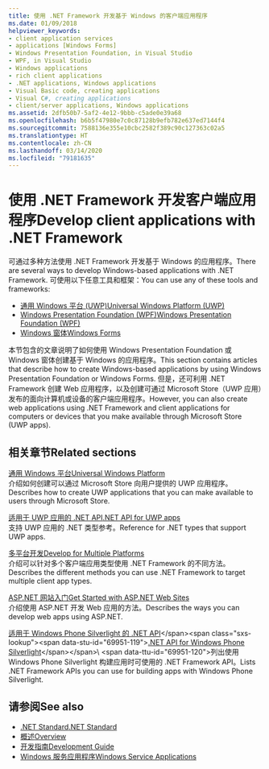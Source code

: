 ```yaml
---
title: 使用 .NET Framework 开发基于 Windows 的客户端应用程序
ms.date: 01/09/2018
helpviewer_keywords:
- client application services
- applications [Windows Forms]
- Windows Presentation Foundation, in Visual Studio
- WPF, in Visual Studio
- Windows applications
- rich client applications
- .NET applications, Windows applications
- Visual Basic code, creating applications
- Visual C#, creating applications
- client/server applications, Windows applications
ms.assetid: 2dfb50b7-5af2-4e12-9bbb-c5ade0e39a68
ms.openlocfilehash: b6b5f47980e7c0c87128b9efb782e637ed7144f4
ms.sourcegitcommit: 7588136e355e10cbc2582f389c90c127363c02a5
ms.translationtype: HT
ms.contentlocale: zh-CN
ms.lasthandoff: 03/14/2020
ms.locfileid: "79181635"
---
```

# <a name="develop-client-applications-with-net-framework"></a><span data-ttu-id="69951-102">使用 .NET Framework 开发客户端应用程序</span><span class="sxs-lookup"><span data-stu-id="69951-102">Develop client applications with .NET Framework</span></span>

<span data-ttu-id="69951-103">可通过多种方法使用 .NET Framework 开发基于 Windows 的应用程序。</span><span class="sxs-lookup"><span data-stu-id="69951-103">There are several ways to develop Windows-based applications with .NET Framework.</span></span> <span data-ttu-id="69951-104">可使用以下任意工具和框架：</span><span class="sxs-lookup"><span data-stu-id="69951-104">You can use any of these tools and frameworks:</span></span>

- [<span data-ttu-id="69951-105">通用 Windows 平台 (UWP)</span><span class="sxs-lookup"><span data-stu-id="69951-105">Universal Windows Platform (UWP)</span></span>](/windows/uwp/)
- [<span data-ttu-id="69951-106">Windows Presentation Foundation (WPF)</span><span class="sxs-lookup"><span data-stu-id="69951-106">Windows Presentation Foundation (WPF)</span></span>](./wpf/index.md)
- [<span data-ttu-id="69951-107">Windows 窗体</span><span class="sxs-lookup"><span data-stu-id="69951-107">Windows Forms</span></span>](./winforms/index.md)

<span data-ttu-id="69951-108">本节包含的文章说明了如何使用 Windows Presentation Foundation 或 Windows 窗体创建基于 Windows 的应用程序。</span><span class="sxs-lookup"><span data-stu-id="69951-108">This section contains articles that describe how to create Windows-based applications by using Windows Presentation Foundation or Windows Forms.</span></span> <span data-ttu-id="69951-109">但是，还可利用 .NET Framework 创建 Web 应用程序，以及创建可通过 Microsoft Store（UWP 应用）发布的面向计算机或设备的客户端应用程序。</span><span class="sxs-lookup"><span data-stu-id="69951-109">However, you can also create web applications using .NET Framework and client applications for computers or devices that you make available through Microsoft Store (UWP apps).</span></span>

## <a name="related-sections"></a><span data-ttu-id="69951-110">相关章节</span><span class="sxs-lookup"><span data-stu-id="69951-110">Related sections</span></span>

<span data-ttu-id="69951-111">[通用 Windows 平台](/windows/uwp/)</span><span class="sxs-lookup"><span data-stu-id="69951-111">[Universal Windows Platform](/windows/uwp/)</span></span>\
<span data-ttu-id="69951-112">介绍如何创建可以通过 Microsoft Store 向用户提供的 UWP 应用程序。</span><span class="sxs-lookup"><span data-stu-id="69951-112">Describes how to create UWP applications that you can make available to users through Microsoft Store.</span></span>

<span data-ttu-id="69951-113">[适用于 UWP 应用的 .NET API](/dotnet/api/index?view=dotnet-uwp-10.0)</span><span class="sxs-lookup"><span data-stu-id="69951-113">[.NET API for UWP apps](/dotnet/api/index?view=dotnet-uwp-10.0)</span></span>\
<span data-ttu-id="69951-114">支持 UWP 应用的 .NET 类型参考。</span><span class="sxs-lookup"><span data-stu-id="69951-114">Reference for .NET types that support UWP apps.</span></span>
  
<span data-ttu-id="69951-115">[多平台开发](../standard/cross-platform/index.md)</span><span class="sxs-lookup"><span data-stu-id="69951-115">[Develop for Multiple Platforms](../standard/cross-platform/index.md)</span></span>\
<span data-ttu-id="69951-116">介绍可以针对多个客户端应用类型使用 .NET Framework 的不同方法。</span><span class="sxs-lookup"><span data-stu-id="69951-116">Describes the different methods you can use .NET Framework to target multiple client app types.</span></span>

<span data-ttu-id="69951-117">[ASP.NET 网站入门](https://dotnet.microsoft.com/apps/aspnet/web-apps)</span><span class="sxs-lookup"><span data-stu-id="69951-117">[Get Started with ASP.NET Web Sites](https://dotnet.microsoft.com/apps/aspnet/web-apps)</span></span>\
<span data-ttu-id="69951-118">介绍使用 ASP.NET 开发 Web 应用的方法。</span><span class="sxs-lookup"><span data-stu-id="69951-118">Describes the ways you can develop web apps using ASP.NET.</span></span>

<span data-ttu-id="69951-119">[适用于 Windows Phone Silverlight 的 .NET API](https://docs.microsoft.com/previous-versions/windows/apps/jj207211\(v=vs.105\))</span><span class="sxs-lookup"><span data-stu-id="69951-119">[.NET API for Windows Phone Silverlight](https://docs.microsoft.com/previous-versions/windows/apps/jj207211\(v=vs.105\))</span></span>\
<span data-ttu-id="69951-120">列出使用 Windows Phone Silverlight 构建应用时可使用的 .NET Framework API。</span><span class="sxs-lookup"><span data-stu-id="69951-120">Lists .NET Framework APIs you can use for building apps with Windows Phone Silverlight.</span></span>

## <a name="see-also"></a><span data-ttu-id="69951-121">请参阅</span><span class="sxs-lookup"><span data-stu-id="69951-121">See also</span></span>

- [<span data-ttu-id="69951-122">.NET Standard</span><span class="sxs-lookup"><span data-stu-id="69951-122">.NET Standard</span></span>](../standard/net-standard.md)
- [<span data-ttu-id="69951-123">概述</span><span class="sxs-lookup"><span data-stu-id="69951-123">Overview</span></span>](./get-started/overview.md)
- [<span data-ttu-id="69951-124">开发指南</span><span class="sxs-lookup"><span data-stu-id="69951-124">Development Guide</span></span>](./development-guide.md)
- [<span data-ttu-id="69951-125">Windows 服务应用程序</span><span class="sxs-lookup"><span data-stu-id="69951-125">Windows Service Applications</span></span>](./windows-services/index.md)
